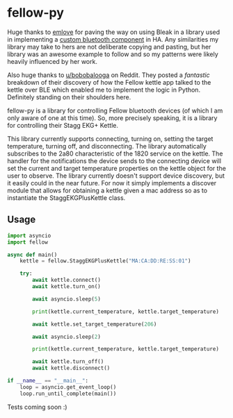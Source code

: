 # fellow-py

Huge thanks to [emlove](https://github.com/emlove) for paving the way on using Bleak in a library used in implementing a [custom bluetooth component](https://github.com/emlove/pyzerproc) in HA. Any similarities my library may take to hers are not deliberate copying and pasting, but her library was an awesome example to follow and so my patterns were likely heavily influenced by her work.

Also huge thanks to [u/bobobalooga](https://www.reddit.com/user/bobobalooga/) on Reddit. They posted a _fantastic_ breakdown of their discovery of how the Fellow kettle app talked to the kettle over BLE which enabled me to implement the logic in Python. Definitely standing on their shoulders here.

fellow-py is a library for controlling Fellow bluetooth devices (of which I am only aware of one at this time). So, more precisely speaking, it is a library for controlling their Stagg EKG+ Kettle.

This library currently supports connecting, turning on, setting the target temperature, turning off, and disconnecting. The library automatically subscribes to the 2a80 characteristic of the 1820 service on the kettle. The handler for the notifications the device sends to the connecting device will set the current and target temperature properties on the kettle object for the user to observe. The library currently doesn't support device discovery, but it easily could in the near future. For now it simply implements a discover module that allows for obtaining a kettle given a mac address so as to instantiate the StaggEKGPlusKettle class.

## Usage
```python
import asyncio
import fellow

async def main()
    kettle = fellow.StaggEKGPlusKettle("MA:CA:DD:RE:SS:01")

    try:
        await kettle.connect()
        await kettle.turn_on()

        await asyncio.sleep(5)

        print(kettle.current_temperature, kettle.target_temperature)

        await kettle.set_target_temperature(206)

        await asyncio.sleep(2)

        print(kettle.current_temperature, kettle.target_temperature)

        await kettle.turn_off()
        await kettle.disconnect()

if __name__ == "__main__":
    loop = asyncio.get_event_loop()
    loop.run_until_complete(main())

```

Tests coming soon :)
